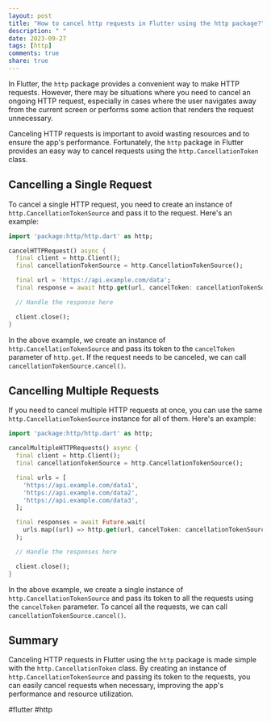 ```yaml
---
layout: post
title: "How to cancel http requests in Flutter using the http package?"
description: " "
date: 2023-09-27
tags: [http]
comments: true
share: true
---
```


In Flutter, the `http` package provides a convenient way to make HTTP requests. However, there may be situations where you need to cancel an ongoing HTTP request, especially in cases where the user navigates away from the current screen or performs some action that renders the request unnecessary.

Canceling HTTP requests is important to avoid wasting resources and to ensure the app's performance. Fortunately, the `http` package in Flutter provides an easy way to cancel requests using the `http.CancellationToken` class.

## Cancelling a Single Request

To cancel a single HTTP request, you need to create an instance of `http.CancellationTokenSource` and pass it to the request. Here's an example:

```dart
import 'package:http/http.dart' as http;

cancelHTTPRequest() async {
  final client = http.Client();
  final cancellationTokenSource = http.CancellationTokenSource();

  final url = 'https://api.example.com/data';
  final response = await http.get(url, cancelToken: cancellationTokenSource.token);

  // Handle the response here

  client.close();
}
```

In the above example, we create an instance of `http.CancellationTokenSource` and pass its token to the `cancelToken` parameter of `http.get`. If the request needs to be canceled, we can call `cancellationTokenSource.cancel()`.

## Cancelling Multiple Requests

If you need to cancel multiple HTTP requests at once, you can use the same `http.CancellationTokenSource` instance for all of them. Here's an example:

```dart
import 'package:http/http.dart' as http;

cancelMultipleHTTPRequests() async {
  final client = http.Client();
  final cancellationTokenSource = http.CancellationTokenSource();

  final urls = [
    'https://api.example.com/data1',
    'https://api.example.com/data2',
    'https://api.example.com/data3',
  ];

  final responses = await Future.wait(
    urls.map((url) => http.get(url, cancelToken: cancellationTokenSource.token)),
  );

  // Handle the responses here

  client.close();
}
```

In the above example, we create a single instance of `http.CancellationTokenSource` and pass its token to all the requests using the `cancelToken` parameter. To cancel all the requests, we can call `cancellationTokenSource.cancel()`.

## Summary

Canceling HTTP requests in Flutter using the `http` package is made simple with the `http.CancellationToken` class. By creating an instance of `http.CancellationTokenSource` and passing its token to the requests, you can easily cancel requests when necessary, improving the app's performance and resource utilization.

#flutter #http